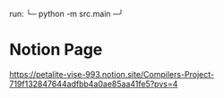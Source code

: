 run: ╰─ python -m src.main                                                                                                                                                                             ─╯

# Notion Page
https://petalite-vise-993.notion.site/Compilers-Project-719f132847644adfbb4a0ae85aa41fe5?pvs=4